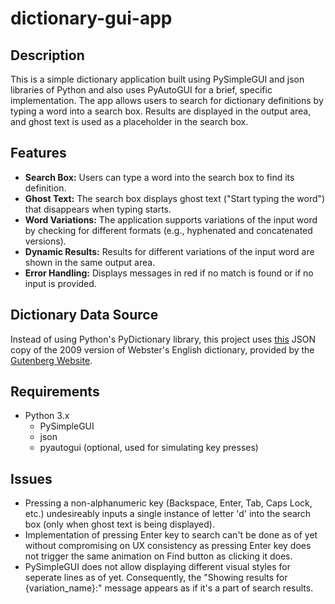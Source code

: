 # dictionary-gui-app

## Description

This is a simple dictionary application built using PySimpleGUI and json libraries of Python and also uses PyAutoGUI for a brief, specific implementation. The app allows users to search for dictionary definitions by typing a word into a search box. Results are displayed in the output area, and ghost text is used as a placeholder in the search box.

## Features

- **Search Box:** Users can type a word into the search box to find its definition.
- **Ghost Text:** The search box displays ghost text ("Start typing the word") that disappears when typing starts.
- **Word Variations:** The application supports variations of the input word by checking for different formats (e.g., hyphenated and concatenated versions).
- **Dynamic Results:** Results for different variations of the input word are shown in the same output area.
- **Error Handling:** Displays messages in red if no match is found or if no input is provided.

## Dictionary Data Source

Instead of using Python's PyDictionary library, this project uses [this](https://github.com/matthewreagan/WebstersEnglishDictionary/blob/master/dictionary.json) JSON copy of the 2009 version of Webster's English dictionary, provided by the [Gutenberg Website](https://www.gutenberg.org/).

## Requirements

- Python 3.x
  - PySimpleGUI
  - json
  - pyautogui (optional, used for simulating key presses)

## Issues

- Pressing a non-alphanumeric key (Backspace, Enter, Tab, Caps Lock, etc.) undesireably inputs a single instance of letter 'd' into the search box (only when ghost text is being displayed).
- Implementation of pressing Enter key to search can't be done as of yet without compromising on UX consistency as pressing Enter key does not trigger the same animation on Find button as clicking it does.
- PySimpleGUI does not allow displaying different visual styles for seperate lines as of yet. Consequently, the "Showing results for {variation_name}:" message appears as if it's a part of search results.
